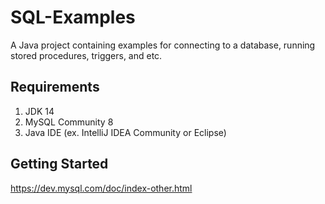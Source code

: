 # SQL-Examples
A Java project containing examples for connecting to a database, running stored procedures, triggers, and etc.

## Requirements
1) JDK 14
2) MySQL Community 8
3) Java IDE (ex. IntelliJ IDEA Community or Eclipse)

## Getting Started
<https://dev.mysql.com/doc/index-other.html>
